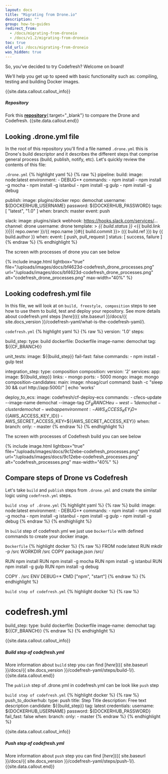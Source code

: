 ```yaml
---
layout: docs
title: "Migrating from Drone.io"
description: ""
group: how-to-guides
redirect_from:
  - /docs/migrating-from-droneio
  - /docs/v1.2/migrating-from-droneio
toc: true
old_url: /docs/migrating-from-droneio
was_hidden: true
---
```


So, you’ve decided to try Codefresh? Welcome on board!

We’ll help you get up to speed with basic functionality such as: compiling, testing and building Docker images.

{{site.data.callout.callout_info}}
##### Repository

Fork this  [__repository__](https://github.com/codefreshdemo/demochat){:target="_blank"} to compare the Drone and Codefresh.
{{site.data.callout.end}}

## Looking .drone.yml file
In the root of this repository you'll find a file named `.drone.yml` this is Drone's build descriptor and it describes the different steps that comprise general process (build, publish, notify, etc). Let's quickly review the contents of this file:

  `.drone.yml`
{% highlight yaml %}
{% raw %}
pipeline:
  build:
    image: node:latest
    environment:
      - DEBUG=*
    commands:
      - npm install
      - npm install -g mocha
      - npm install -g istanbul
      - npm install -g gulp
      - npm install -g debug

  publish:
    image: plugins/docker
    repo: demochat
    username: ${DOCKERHUB_USERNAME}
    password: ${DOCKERHUB_PASSWORD}
    tags: [ "latest", "1.0" ]
    when:
      branch: master
      event: push

  slack:
    image: plugins/slack
    webhook: https://hooks.slack.com/services/...
    channel: drone
    username: drone
    template: >
      *{{ build.status }}* <{{ build.link }}|{{ repo.owner }}/{{ repo.name }}#{{ build.commit }}> ({{ build.ref }}) by {{ build.author }}
    when:
      event: [ push, pull_request ]
      status: [ success, failure ]
{% endraw %}
{% endhighlight %}

The screen with processes of drone you can see below

{% include image.html 
lightbox="true" 
file="/uploads/images/docs/bf4623d-codefresh_drone_processes.png" 
url="/uploads/images/docs/bf4623d-codefresh_drone_processes.png"
alt="codefresh_drone_processes.png"
max-width="40%"
%}

## Looking codefresh.yml file

In this file, we will look at on `build, freestyle, composition` steps to see how to use them to build, test and deploy your repository.
See more details about codefresh.yml steps [_here_]({{ site.baseurl }}/docs/{{ site.docs_version }}/codefresh-yaml/what-is-the-codefresh-yaml/).

  `codefresh.yml`
{% highlight yaml %}
{% raw %}
version: '1.0'
steps:

  build_step:
    type: build
    dockerfile: Dockerfile
    image-name: demochat
    tag: ${{CF_BRANCH}}

  unit_tests:
    image: ${{build_step}}
    fail-fast: false
    commands:
      - npm install
      - gulp test

  integration_step:
    type: composition
    composition:
      version: '2'
      services:
        app:
          image: ${{build_step}}
          links:
            - mongo
          ports:
            - 5000
        mongo:
          image: mongo
    composition-candidates:
      main:
        image: nhoag/curl
        command: bash -c "sleep 30 && curl http://app:5000/" | echo 'works'

  deploy_to_ecs:
      image: codefresh/cf-deploy-ecs
      commands:
        - cfecs-update --image-name demochat --image-tag ${{CF_BRANCH}} eu-west-1 demochat-cluster demochat-webapp
      environment:
        - AWS_ACCESS_KEY_ID=${{AWS_ACCESS_KEY_ID}}
        - AWS_SECRET_ACCESS_KEY=${{AWS_SECRET_ACCESS_KEY}}
      when:
        branch:
          only:
            - master
{% endraw %}
{% endhighlight %}

The screen with processes of Codefresh build you can see below

{% include image.html 
lightbox="true" 
file="/uploads/images/docs/9c12ebe-codefresh_processes.png" 
url="/uploads/images/docs/9c12ebe-codefresh_processes.png"
alt="codefresh_processes.png"
max-width="40%"
%}

## Compare steps of Drone vs Codefresh
Let's take `build` and `publish` steps from `.drone.yml` and create the similar logic using `codefresh.yml` steps.

  `build step of .drone.yml`
{% highlight yaml %}
{% raw %}
  build:
    image: node:latest
    environment:
      - DEBUG=*
    commands:
      - npm install
      - npm install -g mocha
      - npm install -g istanbul
      - npm install -g gulp
      - npm install -g debug
{% endraw %}
{% endhighlight %}

In `build` step of codefresh.yml we just use `Dockerfile` with defined commands to create your docker image.

  `Dockerfile`
{% highlight docker %}
{% raw %}
FROM node:latest
RUN mkdir -p /src
WORKDIR /src
COPY package.json /src/

RUN npm install
RUN npm install -g mocha
RUN npm install -g istanbul
RUN npm install -g gulp
RUN npm install -g debug

COPY . /src
ENV DEBUG=*
CMD ["npm", "start"]
{% endraw %}
{% endhighlight %}

  `build step of codefresh.yml`
{% highlight docker %}
{% raw %}
# codefresh.yml
  build_step:
    type: build
    dockerfile: Dockerfile
    image-name: demochat
    tag: ${{CF_BRANCH}}
{% endraw %}
{% endhighlight %}

{{site.data.callout.callout_info}}
##### Build step of codefresh.yml

More information about `build` step you can find [_here_]({{ site.baseurl }}/docs/{{ site.docs_version }}/codefresh-yaml/steps/build-1/). 
{{site.data.callout.end}}

The `publish` step of .drone.yml in codefresh.yml can be look like `push` step 

  `build step of codefresh.yml`
{% highlight docker %}
{% raw %}
push_to_dockerhub:
  type: push
  title: Step Title
  description: Free text description
  candidate: ${{build_step}}
  tag: latest
  credentials:
    username: ${DOCKERHUB_USERNAME}
    password: ${DOCKERHUB_PASSWORD}
  fail_fast: false
  when:
    branch:
      only: 
        - master
{% endraw %}
{% endhighlight %}

{{site.data.callout.callout_info}}
##### Push step of codefresh.yml

More information about `push` step you can find [_here_]({{ site.baseurl }}/docs/{{ site.docs_version }}/codefresh-yaml/steps/push-1/). 
{{site.data.callout.end}}
